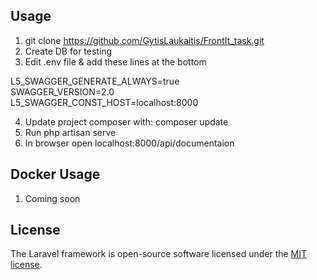 

## Usage

1. git clone https://github.com/GytisLaukaitis/FrontIt_task.git
2. Create DB for testing
3. Edit .env file & add these lines at the bottom

L5_SWAGGER_GENERATE_ALWAYS=true  
SWAGGER_VERSION=2.0  
L5_SWAGGER_CONST_HOST=localhost:8000  

4. Update project composer with: composer update
5. Run php artisan serve
6. In browser open localhost:8000/api/documentaion

## Docker Usage
1. Coming soon


## License

The Laravel framework is open-source software licensed under the [MIT license](https://opensource.org/licenses/MIT).
